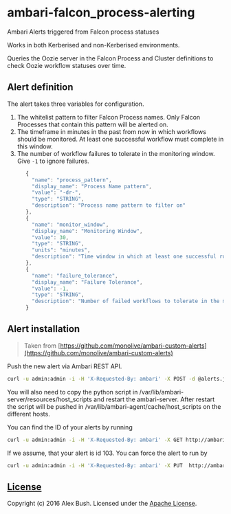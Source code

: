 # ambari-falcon_process-alerting

Ambari Alerts triggered from Falcon process statuses

Works in both Kerberised and non-Kerberised environments.

Queries the Oozie server in the Falcon Process and Cluster definitions to check Oozie workflow statuses over time.

## Alert definition

The alert takes three variables for configuration.

1. The whitelist pattern to filter Falcon Process names. Only Falcon Processes that contain this pattern will be alerted on.
2. The timeframe in minutes in the past from now in which workflows should be monitored. At least one successful workflow must complete in this window.
3. The number of workflow failures to tolerate in the monitoring window. Give `-1` to ignore failures.

```javascript
      {
        "name": "process_pattern",
        "display_name": "Process Name pattern",
        "value": "-dr-",
        "type": "STRING",
        "description": "Process name pattern to filter on"
      },
      {
        "name": "monitor_window",
        "display_name": "Monitoring Window",
        "value": 30,
        "type": "STRING",
        "units": "minutes",
        "description": "Time window in which at least one successful run should complete",
      },
      {
        "name": "failure_tolerance",
        "display_name": "Failure Tolerance",
        "value": -1,
        "type": "STRING",
        "description": "Number of failed workflows to tolerate in the monitoring window (-1 to ignore failures)"
      }
```

## Alert installation

> Taken from [https://github.com/monolive/ambari-custom-alerts](https://github.com/monolive/ambari-custom-alerts)

Push the new alert via Ambari REST API.

```sh
curl -u admin:admin -i -H 'X-Requested-By: ambari' -X POST -d @alerts.json http://ambari.cloudapp.net:8080/api/v1/clusters/hdptest/alert_definitions
```
You will also need to copy the python script in /var/lib/ambari-server/resources/host_scripts and restart the ambari-server. After restart the script will be pushed in /var/lib/ambari-agent/cache/host_scripts on the different hosts.

You can find the ID of your alerts by running
```sh
curl -u admin:admin -i -H 'X-Requested-By: ambari' -X GET http://ambari.cloudapp.net:8080/api/v1/clusters/hdptest/alert_definitions
```

If we assume, that your alert is id 103. You can force the alert to run by
```sh
curl -u admin:admin -i -H 'X-Requested-By: ambari' -X PUT  http://ambari.cloudapp.net:8080/api/v1/clusters/hdptest/alert_definitions/103?run_now=true
```

## [License](LICENSE)

Copyright (c) 2016 Alex Bush.
Licensed under the [Apache License](LICENSE).

